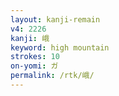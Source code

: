 ```yaml
---
layout: kanji-remain
v4: 2226
kanji: 峨
keyword: high mountain
strokes: 10
on-yomi: ガ
permalink: /rtk/峨/
---
```






